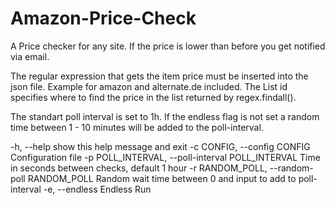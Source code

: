 # Amazon-Price-Check

A Price checker for any site. If the price is lower than before you get notified via email.

The regular expression that gets the item price must be inserted into the json file. Example for amazon and alternate.de included.
The List id specifies where to find the price in the list returned by regex.findall().

The standart poll interval is set to 1h. If the endless flag is not set a random time between 1 - 10 minutes will be added to the poll-interval.

  -h, --help            								show this help message and exit
  -c CONFIG, --config CONFIG							Configuration file
  -p POLL_INTERVAL, --poll-interval POLL_INTERVAL		Time in seconds between checks, default 1 hour
  -r RANDOM_POLL, --random-poll RANDOM_POLL				Random wait time between 0 and input to add to poll-interval
  -e, --endless         								Endless Run